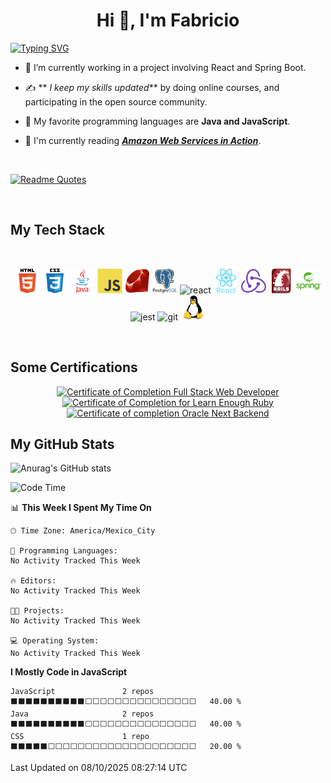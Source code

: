 <h1 align="center">Hi 👋, I'm Fabricio</h1>

[![Typing SVG](https://readme-typing-svg.herokuapp.com?duration=6000&color=2F80ED&background=D5E5FB1D&lines=I'm+a+full-stack+web+developer.;+Thanks+for+stopping+by!;Connect+with+me%3A)](https://git.io/typing-svg)

- 🔭 I’m currently working in a project involving React and Spring Boot.

- ✍ **
_I keep my skills updated_** by doing online courses, and participating in the open source community.

- 💬 My favorite programming languages are **Java and JavaScript**.

- 📖 I'm currently reading [**_Amazon Web Services in Action_**](https://www.manning.com/books/amazon-web-services-in-action-third-edition).

&nbsp;

[![Readme Quotes](
https://quotes-github-readme.vercel.app/api?type=horizontal&theme=light)](https://github.com/piyushsuthar/github-readme-quotes)

&nbsp;

## My Tech Stack

&nbsp;

<p align="center">
       <img
          src="https://raw.githubusercontent.com/devicons/devicon/master/icons/html5/html5-original-wordmark.svg"
          alt="html5"
          width="40"
          height="40"
        />
       <img
          src="https://raw.githubusercontent.com/devicons/devicon/master/icons/css3/css3-original-wordmark.svg"
          alt="css3"
          width="40"
          height="40"
        />
        <img
          src="https://raw.githubusercontent.com/devicons/devicon/master/icons/java/java-original-wordmark.svg"
          alt="Spring"
          width="40"
          height="40"
        />
       <img
          src="https://raw.githubusercontent.com/devicons/devicon/master/icons/javascript/javascript-original.svg"
          alt="javascript"
          width="40"
          height="40"
        />
       <img
          src="https://raw.githubusercontent.com/devicons/devicon/master/icons/ruby/ruby-original.svg"
          alt="python"
          width="40"
          height="40"
        />
       <img
          src="https://raw.githubusercontent.com/devicons/devicon/master/icons/postgresql/postgresql-original-wordmark.svg"
          alt="postgresql"
          width="40"
          height="40"
        />    
      <img 
          src="https://cdn.jsdelivr.net/gh/devicons/devicon/icons/oracle/oracle-original.svg"
          alt="react"
          width="40"
          height="40"
      />
      </a>
        <img
          src="https://raw.githubusercontent.com/devicons/devicon/master/icons/react/react-original-wordmark.svg"
          alt="react"
          width="40"
          height="40"
        />
       <img
          src="https://raw.githubusercontent.com/devicons/devicon/master/icons/redux/redux-original.svg"
          alt="redux"
          width="40"
          height="40"
        />
       <img
          src="https://raw.githubusercontent.com/devicons/devicon/master/icons/rails/rails-original-wordmark.svg"
          alt="rails"
          width="40"
          height="40"
        />
       <img
          src="https://raw.githubusercontent.com/devicons/devicon/master/icons/spring/spring-original-wordmark.svg"
          alt="Spring"
          width="40"
          height="40"
        />
       <img
          src="https://www.vectorlogo.zone/logos/jestjsio/jestjsio-icon.svg"
          alt="jest"
          width="40"
          height="40"
        />
       <img
          src="https://www.vectorlogo.zone/logos/git-scm/git-scm-icon.svg"
          alt="git"
          width="40"
          height="40"
        />
      <img
          src="https://raw.githubusercontent.com/devicons/devicon/master/icons/linux/linux-original.svg"
          alt="linux"
          width="40"
          height="40"
        />
    </p>&nbsp;

## Some Certifications

<p align="center">
  <a href="https://www.credential.net/e7578d36-774a-43a4-9d6e-4f17f379277e#gs.87vgsk"><img src="https://api.accredible.com/v1/frontend/credential_website_embed_image/badge/55920424" alt="Certificate of Completion Full Stack Web Developer" width="90px"></a>
  <a href="https://www.learnenough.com/certificates/fabrizio"><img src="https://www.learnenough.com/certificates/fabrizio/ruby-tutorial.svg" alt="Certificate of Completion for Learn Enough Ruby"></a>
  <a href="https://app.aluracursos.com/program/certificate/0e55c4af-cd3e-4a7f-9d60-f13df68cd05e"><img src="https://www.oracle.com/a/ocom/img/rh03-one-v-black-lad.png" width="100" height="100" alt="Certificate of completion Oracle Next Backend"></a>
</p>

## My GitHub Stats

<p align="center">
       
![Anurag's GitHub stats](https://github-readme-stats.vercel.app/api?username=fabri4c&show_icons=true&theme=transparent)       

</p>

<!--START_SECTION:waka-->
![Code Time](http://img.shields.io/badge/Code%20Time-1%2C414%20hrs%2030%20mins-blue)

📊 **This Week I Spent My Time On** 

```text
🕑︎ Time Zone: America/Mexico_City

💬 Programming Languages: 
No Activity Tracked This Week

🔥 Editors: 
No Activity Tracked This Week

🐱‍💻 Projects: 
No Activity Tracked This Week

💻 Operating System: 
No Activity Tracked This Week
```

**I Mostly Code in JavaScript** 

```text
JavaScript               2 repos             ⬛⬛⬛⬛⬛⬛⬛⬛⬛⬛⬜⬜⬜⬜⬜⬜⬜⬜⬜⬜⬜⬜⬜⬜⬜   40.00 % 
Java                     2 repos             ⬛⬛⬛⬛⬛⬛⬛⬛⬛⬛⬜⬜⬜⬜⬜⬜⬜⬜⬜⬜⬜⬜⬜⬜⬜   40.00 % 
CSS                      1 repo              ⬛⬛⬛⬛⬛⬜⬜⬜⬜⬜⬜⬜⬜⬜⬜⬜⬜⬜⬜⬜⬜⬜⬜⬜⬜   20.00 % 
```




 Last Updated on 08/10/2025 08:27:14 UTC
<!--END_SECTION:waka-->
